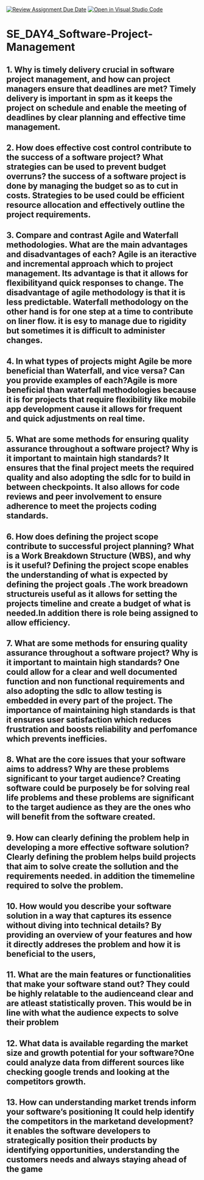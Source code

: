 [![Review Assignment Due Date](https://classroom.github.com/assets/deadline-readme-button-22041afd0340ce965d47ae6ef1cefeee28c7c493a6346c4f15d667ab976d596c.svg)](https://classroom.github.com/a/9pw6JKcu)
[![Open in Visual Studio Code](https://classroom.github.com/assets/open-in-vscode-2e0aaae1b6195c2367325f4f02e2d04e9abb55f0b24a779b69b11b9e10269abc.svg)](https://classroom.github.com/online_ide?assignment_repo_id=18480529&assignment_repo_type=AssignmentRepo)
# SE_DAY4_Software-Project-Management
## 1. Why is timely delivery crucial in software project management, and how can project managers ensure that deadlines are met? Timely delivery is important in spm as it keeps the project on schedule and enable the meeting of deadlines by clear planning and effective time management.
## 2. How does effective cost control contribute to the success of a software project? What strategies can be used to prevent budget overruns? the success of a software project is done by managing the budget so as to cut in costs. Strategies to be used could be efficient resource allocation and effectively outline the project requirements.
## 3. Compare and contrast Agile and Waterfall methodologies. What are the main advantages and disadvantages of each? Agile is an iteractive and incremental approach  which to project management. Its advantage is that it allows for flexibilityand quick responses to change. The disadvantage of agile methodology is that it is less predictable. Waterfall methodology on the other hand is for one step at a time to contribute on liner flow. it is esy to manage due to rigidity but sometimes it is difficult to administer changes.
## 4. In what types of projects might Agile be more beneficial than Waterfall, and vice versa? Can you provide examples of each?Agile is more beneficial than waterfall methodologies because it is for projects that require flexibility like mobile app development cause it allows for frequent and quick adjustments on real time.
## 5. What are some methods for ensuring quality assurance throughout a software project? Why is it important to maintain high standards? It ensures that the final project meets the required quality and also adopting the sdlc for to build in between checkpoints. It also allows for code reviews and peer involvement to ensure adherence to meet the projects coding standards.
## 6. How does defining the project scope contribute to successful project planning? What is a Work Breakdown Structure (WBS), and why is it useful? Defining the project scope enables the understanding of what is expected by defining the project goals .The work breadown structureis useful as it allows for setting the projects timeline and create a budget of what is needed.In addition there is role being assigned to allow efficiency.
## 7. What are some methods for ensuring quality assurance throughout a software project? Why is it important to maintain high standards? One could allow for a clear and well documented function and non functional requirements and also adopting the sdlc to allow testing is embedded in every part of the project. The importance of maintaining high standards is that it ensures user satisfaction which reduces frustration and boosts reliability and perfomance which prevents inefficies.
## 8. What are the core issues that your software aims to address? Why are these problems significant to your target audience?  Creating software could be purposely be for solving real life problems and these problems are significant to the target audience as they are the ones who will benefit from the software created.
## 9. How can clearly defining the problem help in developing a more effective software solution? Clearly defining the problem helps build projects that aim to solve create the sollution and the requirements needed. in addition the timemeline required to solve the problem.
## 10. How would you describe your software solution in a way that captures its essence without diving into technical details? By providing an overview of your features and how it directly addreses the problem and how it is beneficial to the users,
## 11. What are the main features or functionalities that make your software stand out? They could be highly relatable to the audienceand clear and are atleast statistically proven. This would be in line with what the audience expects to solve their problem
## 12. What data is available regarding the market size and growth potential for your software?One could analyze data from different sources  like checking google trends and looking at the competitors growth.
## 13. How can understanding market trends inform your software’s positioning It could help identify the competitors in the marketand development? it enables the software developers to strategically position their products by identifying opportunities, understanding the customers needs and always staying ahead of the game
